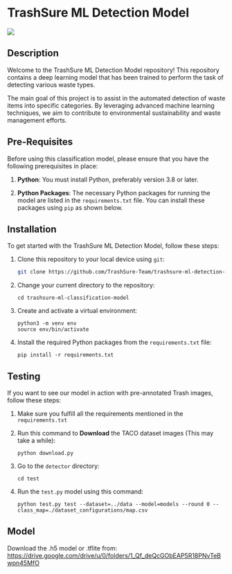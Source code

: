 # TrashSure ML Detection Model
<img src="detect.png"/>

## Description
Welcome to the TrashSure ML Detection Model repository! This repository contains a deep learning model that has been trained to perform the task of detecting various waste types.

The main goal of this project is to assist in the automated detection of waste items into specific categories. By leveraging advanced machine learning techniques, we aim to contribute to environmental sustainability and waste management efforts.

## Pre-Requisites

Before using this classification model, please ensure that you have the following prerequisites in place:

1. **Python**: You must install Python, preferably version 3.8 or later.

2. **Python Packages**: The necessary Python packages for running the model are listed in the `requirements.txt` file. You can install these packages using `pip` as shown below.


## Installation

To get started with the TrashSure ML Detection Model, follow these steps:

1. Clone this repository to your local device using `git`:

    ```bash
    git clone https://github.com/TrashSure-Team/trashsure-ml-detection-model.git

2. Change your current directory to the repository:

   ```
   cd trashsure-ml-classification-model
   ```

3. Create and activate a virtual environment:

   ```
   python3 -m venv env
   source env/bin/activate
   ```
4. Install the required Python packages from the `requirements.txt` file:
   ```
   pip install -r requirements.txt

## Testing

If you want to see our model in action with pre-annotated Trash images, follow these steps:

1. Make sure you fulfill all the requirements mentioned in the `requirements.txt` 

2. Run this command to <b>Download</b> the TACO dataset images (This may take a while):

    ```
    python download.py
    ```

3. Go to the `detector` directory:

    ```
    cd test
    ```
4. Run the `test.py` model using this command:

    ```
    python test.py test --dataset=../data --model=models --round 0 --class_map=./dataset_configurations/map.csv
    ```

## Model
Download the .h5 model or .tflite from:
https://drive.google.com/drive/u/0/folders/1_Qf_deQcGObEAP5R18PNvTeBwpn45MfO

